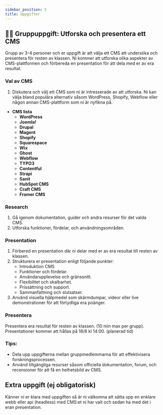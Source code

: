 ```yaml
---
sidebar_position: 5
title: Uppgifter
---
```


## 🧑‍💻 **Gruppuppgift: Utforska och presentera ett CMS**

Grupp av 3-4 personer och er uppgift är att välja ett CMS att undersöka och presentera för resten av klassen. Ni kommer att utforska olika aspekter av CMS-plattformen och förbereda en presentation för att dela med er av era resultat. 

### **Val av CMS**

1. Diskutera och välj ett CMS som ni är intresserade av att utforska. Ni kan välja bland populära alternativ såsom WordPress, Shopify, Webflow eller någon annan CMS-plattform som ni är nyfikna på. 
- **CMS lista**
    - **WordPress**
    - **Joomla!**
    - **Drupal**
    - **Magent**
    - **Shopify**
    - **Squarespace**
    - **Wix**
    - **Ghost**
    - **Webflow**
    - **TYPO3**
    - **Contentful**
    - **Strapi**
    - **Sanit**
    - **HubSpot CMS**
    - **Craft CMS**
    - **Framer CMS**

### **Research**

1. Gå igenom dokumentation, guider och andra resurser för det valda CMS.
2. Utforska funktioner, fördelar, och användningsområden.

### Presentation

1. Förbered en presentation där ni delar med er av era resultat till resten av klassen.
2. Strukturera er presentation enligt följande punkter:
    - Introduktion CMS
    - Funktioner och fördelar.
    - Användarupplevelse och gränssnitt.
    - Flexibilitet och skalbarhet.
    - Prissättning och support.
    - Sammanfattning och slutsatser.
3. Använd visuella hjälpmedel som skärmdumpar, videor eller live demonstrationer för att förtydliga era poänger. 

### **Presentera**

Presentera era resultat för resten av klassen.  (10 min max per grupp).
Presentationer kommer att hållas på 18/8 kl 14:00. (planerad tid)

### **Tips:**

- Dela upp uppgifterna mellan gruppmedlemmarna för att effektivisera forskningsprocessen.
- Använd tillgängliga resurser såsom officiella dokumentation, forum, och recensioner för att få en helhetsbild av CMS.

## Extra uppgift (ej obligatorisk)
Känner ni er klara med uppgiften så är ni välkomna att sätta upp en enklare webb eller api (headless) med CMS:et ni har valt och sedan ha med det i eran presentation.
